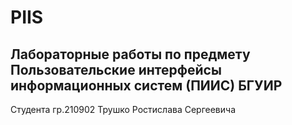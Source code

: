# PIIS

Лабораторные работы по предмету Пользовательские интерфейсы информационных систем (ПИИС) БГУИР
---
Студента гр.210902 Трушко Ростислава Сергеевича
